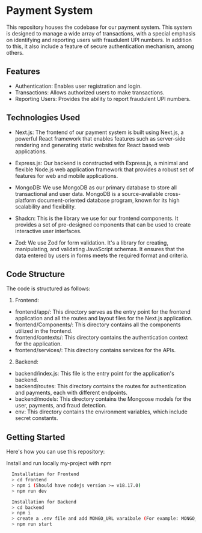 # Payment System

This repository houses the codebase for our payment system. This system is designed to manage a wide array of transactions, with a special emphasis on identifying and reporting users with fraudulent UPI numbers. In addition to this, it also include a feature of secure authentication mechanism, among others.

## Features

- Authentication: Enables user registration and login.
- Transactions: Allows authorized users to make transactions.
- Reporting Users: Provides the ability to report fraudulent UPI numbers.

## Technologies Used

- Next.js: The frontend of our payment system is built using Next.js, a powerful React framework that enables features such as server-side rendering and generating static websites for React based web applications.

- Express.js: Our backend is constructed with Express.js, a minimal and flexible Node.js web application framework that provides a robust set of features for web and mobile applications.

- MongoDB: We use MongoDB as our primary database to store all transactional and user data. MongoDB is a source-available cross-platform document-oriented database program, known for its high scalability and flexibility.

- Shadcn: This is the library we use for our frontend components. It provides a set of pre-designed components that can be used to create interactive user interfaces.

- Zod: We use Zod for form validation. It's a library for creating, manipulating, and validating JavaScript schemas. It ensures that the data entered by users in forms meets the required format and criteria.

## Code Structure

The code is structured as follows:

1. Frontend:

- frontend/app/: This directory serves as the entry point for the frontend application and all the routes and layout files for the Next.js application.
- frontend/Components/: This directory contains all the components utilized in the frontend.
- frontend/contexts/: This directory contains the authentication context for the application.
- frontend/services/: This directory contains services for the APIs.

2. Backend:

- backend/index.js: This file is the entry point for the application's backend.
- backend/routes: This directory contains the routes for authentication and payments, each with different endpoints.
- backend/models: This directory contains the Mongoose models for the user, payments, and fraud detection.
- env: This directory contains the environment variables, which include secret constants.
   

## Getting Started

Here's how you can use this repository:

Install and run locally my-project with npm

```bash
  Installation for Frontend
  > cd frontend
  > npm i (Should have nodejs version >= v18.17.0)
  > npm run dev
```

```bash
  Installation for Backend
  > cd backend
  > npm i 
  > create a .env file and add MONGO_URL varaibale (For example: MONGO_URL="mongodb+srv://username:password@cluster0.6u2l6tl.mongodb.net/database_name")
  > npm run start
```
